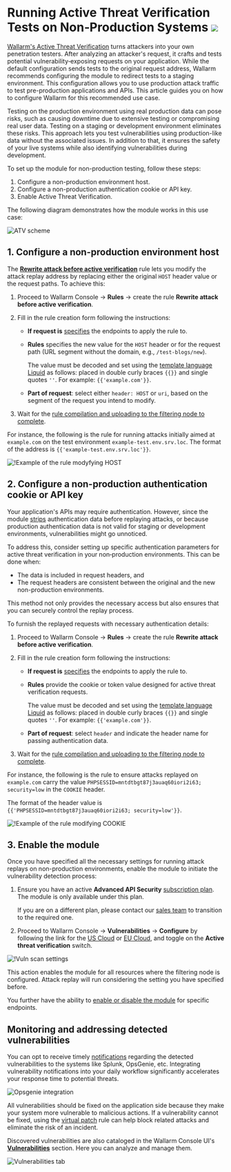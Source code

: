 # Running Active Threat Verification Tests on Non‑Production Systems <a href="../../../about-wallarm/subscription-plans/#subscription-plans"><img src="../../../images/api-security-tag.svg" style="border: none;"></a>

[Wallarm's Active Threat Verification](overview.md) turns attackers into your own penetration testers. After analyzing an attacker's request, it crafts and tests potential vulnerability‑exposing requests on your application. While the default configuration sends tests to the original request address, Wallarm recommends configuring the module to redirect tests to a staging environment. This configuration allows you to use production attack traffic to test pre-production applications and APIs. This article guides you on how to configure Wallarm for this recommended use case.

Testing on the production environment using real production data can pose risks, such as causing downtime due to extensive testing or compromising real user data. Testing on a staging or development environment eliminates these risks. This approach lets you test vulnerabilities using production-like data without the associated issues. In addition to that, it ensures the safety of your live systems while also identifying vulnerabilities during development.

To set up the module for non-production testing, follow these steps:

1. Configure a non-production environment host.
1. Configure a non-production authentication cookie or API key.
1. Enable Active Threat Verification.

The following diagram demonstrates how the module works in this use case:

![ATV scheme](../../images/vulnerability-detection/active-threat-verification-scheme-staging.png)

## 1. Configure a non-production environment host

The [**Rewrite attack before active verification**](modify-requests-before-replay.md) rule lets you modify the attack replay address by replacing either the original `HOST` header value or the request paths. To achieve this:

1. Proceed to Wallarm Console → **Rules** → create the rule **Rewrite attack before active verification**.
1. Fill in the rule creation form following the instructions:

      * **If request is** [specifies](../../user-guides/rules/rules.md#configuring) the endpoints to apply the rule to.
      * **Rules** specifies the new value for the `HOST` header or for the request path (URL segment without the domain, e.g., `/test-blogs/new`).

        The value must be decoded and set using the [template language Liquid](https://shopify.github.io/liquid/) as follows: placed in double curly braces `{{}}` and single quotes `''`. For example: `{{'example.com'}}`.
      
      * **Part of request**: select either `header: HOST` or `uri`, based on the segment of the request you intend to modify.
1. Wait for the [rule compilation and uploading to the filtering node to complete](../../user-guides/rules/rules.md#ruleset-lifecycle).

For instance, the following is the rule for running attacks initially aimed at `example.com` on the test environment `example-test.env.srv.loc`. The format of the address is `{{'example-test.env.srv.loc'}}`.

![!Example of the rule modyfying HOST](../../images/user-guides/rules/rewrite-request-example-host.png)

## 2. Configure a non-production authentication cookie or API key

Your application's APIs may require authentication. However, since the module [strips](overview.md#test-request-security) authentication data before replaying attacks, or because production authentication data is not valid for staging or development environments, vulnerabilities might go unnoticed.

To address this, consider setting up specific authentication parameters for active threat verification in your non‑production environments. This can be done when:

* The data is included in request headers, and
* The request headers are consistent between the original and the new non-production environments.

This method not only provides the necessary access but also ensures that you can securely control the replay process.

To furnish the replayed requests with necessary authentication details:

1. Proceed to Wallarm Console → **Rules** → create the rule **Rewrite attack before active verification**.
1. Fill in the rule creation form following the instructions:

    * **If request is** [specifies](../../user-guides/rules/rules.md#configuring) the endpoints to apply the rule to.
    * **Rules** provide the cookie or token value designed for active threat verification requests.

        The value must be decoded and set using the [template language Liquid](https://shopify.github.io/liquid/) as follows: placed in double curly braces `{{}}` and single quotes `''`. For example: `{{'example.com'}}`.

    * **Part of request**: select `header` and indicate the header name for passing authentication data.
1. Wait for the [rule compilation and uploading to the filtering node to complete](../../user-guides/rules/rules.md#ruleset-lifecycle).

For instance, the following is the rule to ensure attacks replayed on `example.com` carry the value `PHPSESSID=mntdtbgt87j3auaq60iori2i63; security=low` in the `COOKIE` header.

The format of the header value is `{{'PHPSESSID=mntdtbgt87j3auaq60iori2i63; security=low'}}`.

![!Example of the rule modifying COOKIE](../../images/user-guides/rules/rewrite-request-example-cookie.png)

## 3. Enable the module

Once you have specified all the necessary settings for running attack replays on non-production environments, enable the module to initiate the vulnerability detection process:

1. Ensure you have an active **Advanced API Security** [subscription plan](../../about-wallarm/subscription-plans.md#subscription-plans). The module is only available under this plan.

    If you are on a different plan, please contact our [sales team](mailto:sales@wallarm.com) to transition to the required one.
1. Proceed to Wallarm Console → **Vulnerabilities** → **Configure** by following the link for the [US Cloud](https://us1.my.wallarm.com/vulnerabilities/active?configure=true) or [EU Cloud](https://my.wallarm.com/vulnerabilities/active?configure=true), and toggle on the **Active threat verification** switch.

![!Vuln scan settings](../../images/user-guides/vulnerabilities/vuln-scan-settings.png)

This action enables the module for all resources where the filtering node is configured. Attack replay will run considering the setting you have specified before.

You further have the ability to [enable or disable the module](enable-disable-active-threat-verification.md) for specific endpoints.

## Monitoring and addressing detected vulnerabilities

You can opt to receive timely [notifications](../../user-guides/settings/integrations/integrations-intro.md) regarding the detected vulnerabilities to the systems like Splunk, OpsGenie, etc. Integrating vulnerability notifications into your daily workflow significantly accelerates your response time to potential threats.

![Opsgenie integration](../../images/user-guides/settings/integrations/add-opsgenie-integration-vulns.png)

All vulnerabilities should be fixed on the application side because they make your system more vulnerable to malicious actions. If a vulnerability cannot be fixed, using the [virtual patch](../../user-guides/rules/vpatch-rule.md) rule can help block related attacks and eliminate the risk of an incident.

Discovered vulnerabilities are also cataloged in the Wallarm Console UI's [**Vulnerabilities**](../../user-guides/vulnerabilities.md) section. Here you can analyze and manage them.

![Vulnerabilities tab](../../images/user-guides/vulnerabilities/check-vuln.png)
